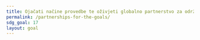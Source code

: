 ```yaml
---
title: Ojačati načine provedbe te oživjeti globalno partnerstvo za održivi razvoj
permalink: /partnerships-for-the-goals/
sdg_goal: 17
layout: goal
---
```


